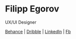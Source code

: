 # Filipp Egorov

UX/UI Designer

[Behance](http://behance.net/philavr) | [Dribble](http://dribbble.com/philavr) | [LinkedIn](http://linkedin.com/in/philavr) | [Fb](http://linkedin.com/in/philavr)
